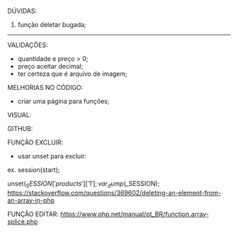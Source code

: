 DÚVIDAS:
1. função deletar bugada;



--------------------------------------

VALIDAÇÕES:
- quantidade e preço > 0;
- preço aceitar decimal;
- ter certeza que é arquivo de imagem;

MELHORIAS NO CÓDIGO:
- criar uma página para funções;

VISUAL:

GITHUB:

FUNÇÃO EXCLUIR:
- usar unset para excluir:

ex.
session(start);

unset($_SESSION['products']['1'];
var_dump($_SESSION);
https://stackoverflow.com/questions/369602/deleting-an-element-from-an-array-in-php

FUNÇÃO EDITAR:
https://www.php.net/manual/pt_BR/function.array-splice.php

<!-- Backlog
  2. Deixar categoria de produtos dinâmica em ordem alfabetica
  3. Required no select? -->


